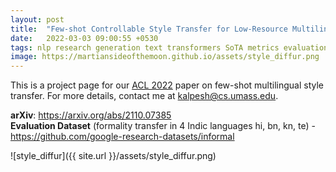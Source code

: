 ```yaml
---
layout: post
title:  "Few-shot Controllable Style Transfer for Low-Resource Multilingual Settings - Project Page"
date:   2022-03-03 09:00:55 +0530
tags: nlp research generation text transformers SoTA metrics evaluation style transfer indic languages few shot multilingual
image: https://martiansideofthemoon.github.io/assets/style_diffur.png
---
```


This is a project page for our [ACL 2022](https://2021.naacl.org/) paper on few-shot multilingual style transfer. For more details, contact me at [kalpesh@cs.umass.edu](mailto:kalpesh@cs.umass.edu).

**arXiv**: https://arxiv.org/abs/2110.07385  
**Evaluation Dataset** (formality transfer in 4 Indic languages hi, bn, kn, te) - https://github.com/google-research-datasets/informal

![style_diffur]({{ site.url }}/assets/style_diffur.png)

